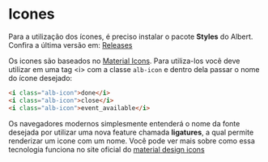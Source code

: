 # Icones

Para a utilização dos ícones, é preciso instalar o pacote **Styles** do Albert. Confira a última versão em: [Releases](https://dev.sinqia.io/albert/docs/utils/releases)

Os icones são baseados no [Material Icons](https://material.io/resources/icons/). Para utiliza-los você deve utilizar em uma tag \<i> com a classe `alb-icon` e dentro dela passar o nome do ícone desejado:

```html
<i class="alb-icon">done</i>
<i class="alb-icon">close</i>
<i class="alb-icon">event_available</i>
```

Os navegadores modernos simplesmente entenderá o nome da fonte desejada por utilizar uma nova feature chamada **ligatures**, a qual permite renderizar um icone com um nome.
Você pode ver mais sobre como essa tecnologia funciona no site oficial do [material design icons](https://google.github.io/material-design-icons/)
